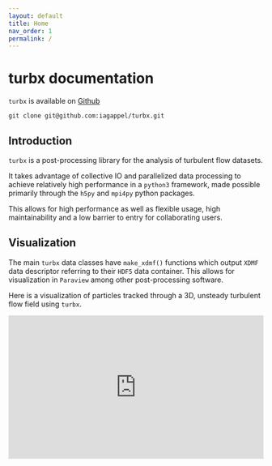 ```yaml
---
layout: default
title: Home
nav_order: 1
permalink: /
---
```


# **turbx documentation**

`turbx` is available on [Github](https://github.com/iagappel/turbx)

```
git clone git@github.com:iagappel/turbx.git
```

## Introduction

`turbx` is a post-processing library for the analysis of turbulent flow datasets.
<!--- -->
It takes advantage of collective IO and parallelized data processing to achieve relatively high performance in a `python3` framework, made possible primarily through the `h5py` and `mpi4py` python packages.
<!--- -->
This allows for high performance as well as flexible usage, high maintainability and a low barrier to entry for collaborating users.

## Visualization

The main `turbx` data classes have `make_xdmf()` functions which output `XDMF` data descriptor referring to their `HDF5` data container. This allows for visualization in `Paraview` among other post-processing software.

<!---
This is a comment
-->

<!---
<iframe
width="560" height="315"
src="https://www.youtube.com/embed/DR-1spwaYPw?vq=hd1440" 
frameborder="0"
allow="accelerometer; autoplay; encrypted-media; gyroscope; picture-in-picture" 
allowfullscreen></iframe>
-->

<style>
.yt {
  position: relative;
  display: block;
  width: 100%; /* width of iframe wrapper */
  height: 0;
  margin: auto;
  padding: 0% 0% 56.25%; /* 16:9 ratio */
  overflow: hidden;
}
.yt iframe {
  position: absolute;
  top: 0; bottom: 0; left: 0;
  width: 100%;
  height: 100%;
  border: 0;
}
</style>

<!---
============================================================
-->

Here is a visualization of particles tracked through a 3D, unsteady turbulent flow field using `turbx`.

<div class="yt">
  <iframe
  width="560" height="315"
  src="https://www.youtube.com/embed/DR-1spwaYPw?vq=hd2160" 
  frameborder="0"
  allow="accelerometer; autoplay; encrypted-media; gyroscope; picture-in-picture" 
  allowfullscreen></iframe>
</div>

<!---
... more examples needed! ...
-->


